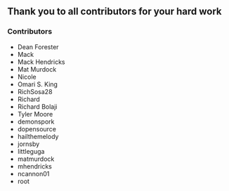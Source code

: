 ## Thank you to all contributors for your hard work

### Contributors

- Dean Forester
- Mack
- Mack Hendricks
- Mat Murdock
- Nicole
- Omari S. King
- RichSosa28
- Richard
- Richard Bolaji
- Tyler Moore
- demonspork
- dopensource
- hailthemelody
- jornsby
- littleguga
- matmurdock
- mhendricks
- ncannon01
- root
